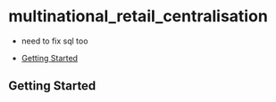 # multinational_retail_centralisation

- need to fix sql too


- [Getting Started](#getting-started)













## Getting Started
